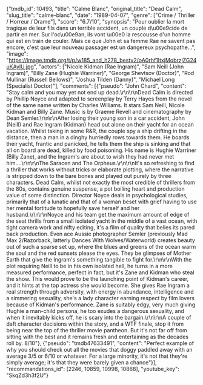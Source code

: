 {"tmdb_id": 10493, "title": "Calme Blanc", "original_title": "Dead Calm", "slug_title": "calme-blanc", "date": "1989-04-07", "genre": ["Crime / Thriller / Horreur / Drame"], "score": "6.7/10", "synopsis": "Pour oublier la mort tragique de leur fils dans un terrible accident, un couple d\u00e9cide de partir en mer. Sur l'oc\u00e9an, ils vont \u00e0 la rescousse d'un homme qui est en train de couler. Mais ce que John et sa femme Rae ne savent pas encore, c'est que leur nouveau passager est un dangereux psychopathe...", "image": "https://image.tmdb.org/t/p/w185_and_h278_bestv2/oA0rhf1ItxjMobrzjZG24uKAylU.jpg", "actors": ["Nicole Kidman (Rae Ingram)", "Sam Neill (John Ingram)", "Billy Zane (Hughie Warriner)", "George Shevtsov (Doctor)", "Rod Mullinar (Russell Bellows)", "Joshua Tilden (Danny)", "Michael Long (Specialist Doctor)"], "comments": [{"pseudo": "John Chard", "content": "Stay calm and you may yet not end up dead.\r\n\r\nDead Calm is directed by Phillip Noyce and adapted to screenplay by Terry Hayes from the novel of the same name written by Charles Williams. It stars Sam Neill, Nicole Kidman and Billy Zane. Music is by Graeme Revell and cinematography by Dean Semler.\r\n\r\nAfter losing their young son in a car accident, John (Neill) and Rae Ingram (Kidman) head out alone on their yacht for an ocean vacation. Whilst taking in some R&R, the couple spy a ship drifting in the distance, then a man in a dinghy hurriedly rows towards them. He boards their yacht, frantic and panicked, he tells them the ship is sinking and that all on board are dead, killed by food poisoning. His name is Hughie Warriner (Billy Zane), and the Ingram's are about to wish they had never met him....\r\n\r\nThe Saracen and The Orpheus.\r\n\r\nIt's so refreshing to find a thriller that works without tricks or elaborate plotting, where the narrative is stripped down to the bare bones and played out purely by three characters. Dead Calm, whilst not exactly the most credible of thrillers from the 80s, contains genuine suspense, a pot boiling heart and production value of some distinction. Director Noyce deals in psychological studies, primarily that of a lunatic and that of a woman beset with grief having to use her mental fortitude to hopefully save herself and her husband.\r\n\r\nNoyce and his team get the maximum amount of edge of the seat thrills from a small isolated yacht in the middle of a vast ocean, with tight camera work and nifty editing, it's a film of quality that belies its pared back production. Even ace Aussie photographer Semler (previously Mad Max 2/Razorback, latterly Dances With Wolves/Waterworld) creates beauty out of such a sparse set up, where the blues and greens of the ocean warm the soul and the red sunsets please the eyes. They be glimpses of Mother Earth that give the Ingram's something tangible to fight for.\r\n\r\nWith the plot requiring Neill to be in his own isolated hell, he turns in a more measured performance, perfect in fact, but it's Zane and Kidman who steal the show. This would prove to be the launching point of Kidman's career, and it hints at the top actress she would become. She gives Rae Ingram a real strength through adversity, with energy in abundance, intelligence and a simmering sexuality, she's a lady character earning respect by film lovers because of Kidman's performance. Zane is suitably edgy, very much giving Hughie a man-child persona, he too exudes a dangerous sexuality, and when it inevitably kicks off, he is scary into the bargain.\r\n\r\nA couple of daft character decisions within the story, and a WTF finale, stop it from being near the top of the thriller movie pantheon. But it's not far off from sitting with the best and it remains fresh and entertaining as the decades roll by. 8/10"}, {"pseudo": "tmdb47633491", "content": "Perfect example of why you should check out all the movies that doggy paddled away with an average 3/5 or 6/10 or whatever. For a large minority, it's not that they're simply average; it's that they were barely given a chance"}], "recommandations_id": [2246, 10859, 10998, 10868], "youtube_key": "SkqZd3h3f2U"}